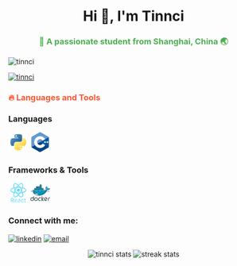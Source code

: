 <h1 align="center">Hi 👋, I'm Tinnci</h1>
<h3 align="center" style="color:#4CAF50;">🌱 A passionate student from Shanghai, China 🌏</h3>

<p align="left"> <img src="https://komarev.com/ghpvc/?username=tinnci&label=Profile%20views&color=0e75b6&style=flat" alt="tinnci" /> </p>

<p align="left"> <a href="https://github.com/ryo-ma/github-profile-trophy"><img src="https://github-profile-trophy.vercel.app/?username=tinnci" alt="tinnci" /></a> </p>

<h3 align="left" style="color:#FF5733;">🔥 Languages and Tools</h3>
<h3 align="left">Languages</h3>
<p align="left">
  <img src="https://raw.githubusercontent.com/devicons/devicon/master/icons/python/python-original.svg" alt="python" width="40" height="40"/>
  <img src="https://raw.githubusercontent.com/devicons/devicon/master/icons/cplusplus/cplusplus-original.svg" alt="cplusplus" width="40" height="40"/>
</p>

<h3 align="left">Frameworks & Tools</h3>
<p align="left">
  <img src="https://raw.githubusercontent.com/devicons/devicon/master/icons/react/react-original-wordmark.svg" alt="react" width="40" height="40"/>
  <img src="https://raw.githubusercontent.com/devicons/devicon/master/icons/docker/docker-original-wordmark.svg" alt="docker" width="40" height="40"/>
</p>

<h3 align="left">Connect with me:</h3>
<p align="left">
  <a href="https://linkedin.com/in/your-profile" target="blank"><img align="center" src="https://www.vectorlogo.zone/logos/linkedin/linkedin-icon.svg" alt="linkedin" height="30" width="30" /></a>
  <a href="mailto:your-email@example.com" target="blank"><img align="center" src="https://www.vectorlogo.zone/logos/gmail/gmail-icon.svg" alt="email" height="30" width="30" /></a>
</p>

<p align="center">
  <img src="https://github-readme-stats.vercel.app/api?username=tinnci&show_icons=true&theme=radical" alt="tinnci stats"/>
  <img src="https://github-readme-streak-stats.herokuapp.com/?user=tinnci&theme=radical" alt="streak stats"/>
</p>

